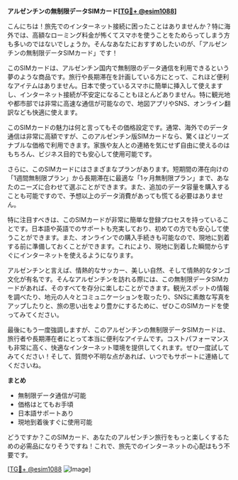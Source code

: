 **アルゼンチンの無制限データSIMカード[[TG💪+ @esim1088](https://t.me/s/esim1088)]**

こんにちは！旅先でのインターネット接続に困ったことはありませんか？特に海外では、高額なローミング料金が怖くてスマホを使うことをためらってしまう方も多いのではないでしょうか。そんなあなたにおすすめしたいのが、「アルゼンチンの無制限データSIMカード」です！

このSIMカードは、アルゼンチン国内で無制限のデータ通信を利用できるという夢のような商品です。旅行や長期滞在を計画している方にとって、これほど便利なアイテムはありません。日本で使っているスマホに簡単に挿入して使えますし、インターネット接続が不安定になることもほとんどありません。特に観光地や都市部では非常に高速な通信が可能なので、地図アプリやSNS、オンライン翻訳なども快適に使えます。

このSIMカードの魅力は何と言ってもその価格設定です。通常、海外でのデータ通信は非常に高額ですが、このアルゼンチン版SIMカードなら、驚くほどリーズナブルな価格で利用できます。家族や友人との連絡を気にせず自由に使えるのはもちろん、ビジネス目的でも安心して使用可能です。

さらに、このSIMカードにはさまざまなプランがあります。短期間の滞在向けの「1週間無制限プラン」から長期滞在に最適な「1ヶ月無制限プラン」まで、あなたのニーズに合わせて選ぶことができます。また、追加のデータ容量を購入することも可能ですので、予想以上のデータ消費があっても慌てる必要はありません。

特に注目すべきは、このSIMカードが非常に簡単な登録プロセスを持っていることです。日本語や英語でのサポートも充実しており、初めての方でも安心して使うことができます。また、オンラインでの購入手続きも可能なので、現地に到着する前に準備しておくことができます。これにより、現地に到着した瞬間からすぐにインターネットを使えるようになります。

アルゼンチンと言えば、情熱的なサッカー、美しい自然、そして情熱的なタンゴ文化が有名です。そんなアルゼンチンを訪れる際には、この無制限データSIMカードがあれば、そのすべてを存分に楽しむことができます。観光スポットの情報を調べたり、地元の人々とコミュニケーションを取ったり、SNSに素敵な写真をアップしたりと、旅の思い出をより豊かにするために、ぜひこのSIMカードを使ってみてください。

最後にもう一度強調しますが、このアルゼンチンの無制限データSIMカードは、旅行者や長期滞在者にとって本当に便利なアイテムです。コストパフォーマンスも非常に高く、快適なインターネット環境を提供してくれます。ぜひ一度試してみてください！そして、質問や不明な点があれば、いつでもサポートに連絡してくださいね。

**まとめ**
- 無制限データ通信が可能
- 価格はとてもお手頃
- 日本語サポートあり
- 現地到着後すぐに使用可能

どうですか？このSIMカード、あなたのアルゼンチン旅行をもっと楽しくするための必需品になりそうですね！これで、旅先でのインターネットの心配はもう不要です。

[[TG💪+ @esim1088](https://t.me/s/esim1088) ![Image](https://i.postimg.cc/Y0z9fWf4/image.png)]